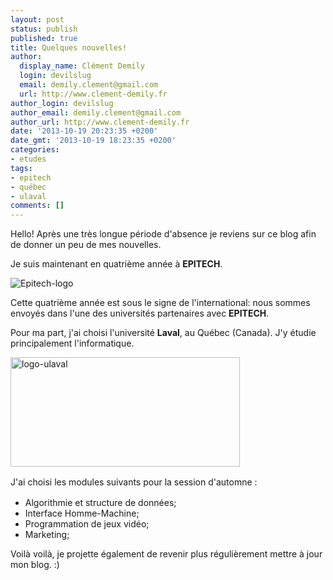 ```yaml
---
layout: post
status: publish
published: true
title: Quelques nouvelles!
author:
  display_name: Clément Demily
  login: devilslug
  email: demily.clement@gmail.com
  url: http://www.clement-demily.fr
author_login: devilslug
author_email: demily.clement@gmail.com
author_url: http://www.clement-demily.fr
date: '2013-10-19 20:23:35 +0200'
date_gmt: '2013-10-19 18:23:35 +0200'
categories:
- etudes
tags:
- epitech
- québec
- ulaval
comments: []
---
```


Hello! Après une très longue période d'absence je reviens sur ce blog afin de donner un peu de mes nouvelles.

Je suis maintenant en quatrième année à **EPITECH**.

<img alt="Epitech-logo" src="{{ site.base_url }}/img/2013/10/epitech-nx-logo.jpg"/>

Cette quatrième année est sous le signe de l'international: nous sommes envoyés dans l'une des universités partenaires avec **EPITECH**.

Pour ma part, j'ai choisi l'université **Laval**, au Québec (Canada). J'y étudie principalement l'informatique.

<a href="{{ site.base_url }}/img/2013/10/logo_ulaval.png"><img class="aligncenter size-full wp-image-202" alt="logo-ulaval" src="{{ site.base_url }}/img/2013/10/logo_ulaval.png" width="367" height="175" /></a>

<span style="line-height: 1.5;">J'ai choisi les modules suivants pour la session d'automne : </span>

 * Algorithmie et structure de données;
 * Interface Homme-Machine;
 * Programmation de jeux vidéo;
 * Marketing;

Voilà voilà, je projette également  de revenir plus régulièrement mettre à jour mon blog. :)
